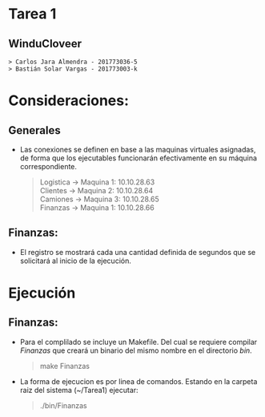 # Tarea 1

## WinduCloveer
	> Carlos Jara Almendra - 201773036-5
	> Bastián Solar Vargas - 201773003-k

# Consideraciones:

## Generales  
* Las conexiones se definen en base a las maquinas virtuales asignadas, de forma que los ejecutables funcionarán efectivamente en su máquina correspondiente.  
	> Logistica -> Maquina 1: 10.10.28.63  
	> Clientes -> Maquina 2: 10.10.28.64  
	> Camiones -> Maquina 3: 10.10.28.65  
	> Finanzas -> Maquina 1: 10.10.28.66  

## Finanzas:
* El registro se mostrará cada una cantidad definida de segundos que se solicitará al inicio de la ejecución.

# Ejecución

## Finanzas:
* Para el complilado se incluye un Makefile. Del cual se requiere compilar *Finanzas* que creará un binario del mismo nombre en el directorio *bin*.
	> make Finanzas
* La forma de ejecucion es por linea de comandos. Estando en la carpeta raiz del sistema (\~/Tarea1) ejecutar:
	> ./bin/Finanzas